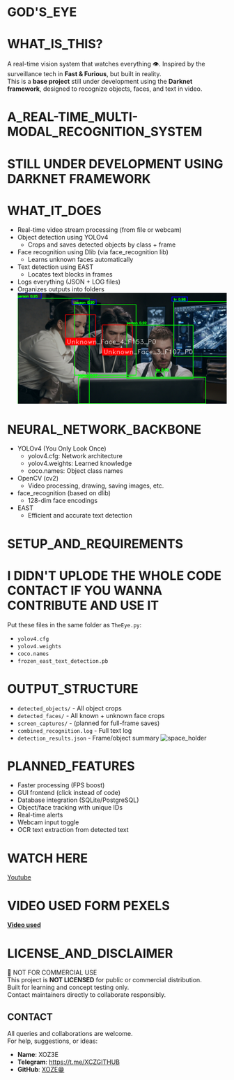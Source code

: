 # GOD'S_EYE
# WHAT_IS_THIS?
A real-time vision system that watches everything 👁️. Inspired by the surveillance tech in **Fast & Furious**, but built in reality.  
This is a **base project** still under development using the **Darknet framework**, designed to recognize objects, faces, and text in video.
# A_REAL-TIME_MULTI-MODAL_RECOGNITION_SYSTEM
# STILL UNDER DEVELOPMENT USING DARKNET FRAMEWORK
# WHAT_IT_DOES
- Real-time video stream processing (from file or webcam)
- Object detection using YOLOv4
  - Crops and saves detected objects by class + frame
- Face recognition using Dlib (via face_recognition lib)
  - Learns unknown faces automatically
- Text detection using EAST
  - Locates text blocks in frames
- Logs everything (JSON + LOG files)
- Organizes outputs into folders
![space_holder](https://github.com/XOZ3E/GOD-S-EYE/blob/main/mark1.png)
# NEURAL_NETWORK_BACKBONE
- YOLOv4 (You Only Look Once)
  - yolov4.cfg: Network architecture
  - yolov4.weights: Learned knowledge
  - coco.names: Object class names
- OpenCV (cv2)
  - Video processing, drawing, saving images, etc.
- face_recognition (based on dlib)
  - 128-dim face encodings
- EAST
  - Efficient and accurate text detection

# SETUP_AND_REQUIREMENTS
# I DIDN'T UPLODE THE WHOLE CODE CONTACT IF YOU WANNA CONTRIBUTE AND USE IT 
Put these files in the same folder as `TheEye.py`:
- `yolov4.cfg`
- `yolov4.weights`
- `coco.names`
- `frozen_east_text_detection.pb`

# OUTPUT_STRUCTURE
- `detected_objects/` - All object crops
- `detected_faces/` - All known + unknown face crops
- `screen_captures/` - (planned for full-frame saves)
- `combined_recognition.log` - Full text log
- `detection_results.json` - Frame/object summary
![space_holder](https://github.com/XOZ3E/GOD-S-EYE/blob/main/main.gif)
# PLANNED_FEATURES
- Faster processing (FPS boost)
- GUI frontend (click instead of code)
- Database integration (SQLite/PostgreSQL)
- Object/face tracking with unique IDs
- Real-time alerts
- Webcam input toggle
- OCR text extraction from detected text

# WATCH HERE
[Youtube](https://www.youtube.com/watch?v=5WGWMRBSylE)

# VIDEO USED FORM PEXELS
[**Video used**](https://www.pexels.com/video/officers-investigating-7253660)

# LICENSE_AND_DISCLAIMER
🚫 NOT FOR COMMERCIAL USE  
This project is **NOT LICENSED** for public or commercial distribution.  
Built for learning and concept testing only.  
Contact maintainers directly to collaborate responsibly.


<!-- replace above with your image link if you want -->

## CONTACT
All queries and collaborations are welcome.  
For help, suggestions, or ideas:
- **Name**: XOZ3E
- **Telegram**: https://t.me/XCZGITHUB
- **GitHub**: [XOZE😁](https://github.com/XOZ3E)


